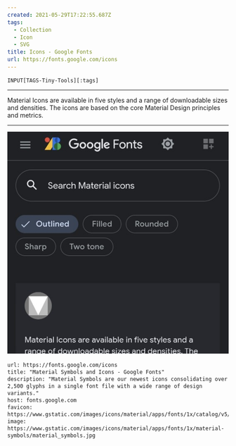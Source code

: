 ```yaml
---
created: 2021-05-29T17:22:55.687Z
tags: 
  - Collection
  - Icon
  - SVG
title: Icons - Google Fonts
url: https://fonts.google.com/icons
---
```

```meta-bind
INPUT[TAGS-Tiny-Tools][:tags]
```

___
Material Icons are available in five styles and a range of downloadable sizes and densities. The icons are based on the core Material Design principles and metrics.
___

![](_attachments/icons-google-fonts.jpg)

```cardlink
url: https://fonts.google.com/icons
title: "Material Symbols and Icons - Google Fonts"
description: "Material Symbols are our newest icons consolidating over 2,500 glyphs in a single font file with a wide range of design variants."
host: fonts.google.com
favicon: https://www.gstatic.com/images/icons/material/apps/fonts/1x/catalog/v5/favicon.svg
image: https://www.gstatic.com/images/icons/material/apps/fonts/1x/material-symbols/material_symbols.jpg
```
